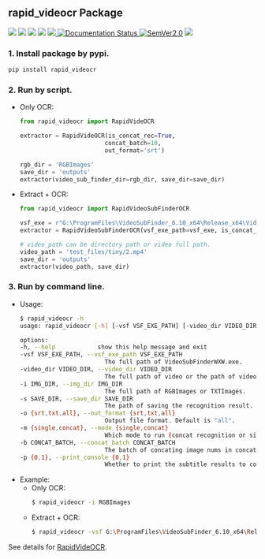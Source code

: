## rapid_videocr Package
<p align="left">
    <a href="https://colab.research.google.com/github/SWHL/RapidVideOCR/blob/75dae6e9804dec6e61bef98334601908dc9ec9fb/assets/RapidVideOCRDemo.ipynb"><img src="https://colab.research.google.com/assets/colab-badge.svg"></a>
    <a href=""><img src="https://img.shields.io/badge/Python->=3.6,<3.12-aff.svg"></a>
    <a href=""><img src="https://img.shields.io/badge/OS-Linux%2C%20Win%2C%20Mac-pink.svg"></a>
    <a href="https://github.com/SWHL/RapidVideOCR/stargazers"><img src="https://img.shields.io/github/stars/SWHL/RapidVideOCR?color=ccf"></a>
    <a href="https://pepy.tech/project/rapid-videocr">
        <img src="https://static.pepy.tech/personalized-badge/rapid-videocr?period=total&units=abbreviation&left_color=grey&right_color=blue&left_text=Downloads">
    </a>
    <a href='https://rapidvideocr.readthedocs.io/en/latest/?badge=latest'>
        <img src='https://readthedocs.org/projects/rapidvideocr/badge/?version=latest' alt='Documentation Status'/>
    </a>
    <a href="https://semver.org/"><img alt="SemVer2.0" src="https://img.shields.io/badge/SemVer-2.0-brightgreen"></a>
    <a href="https://github.com/psf/black"><img src="https://img.shields.io/badge/code%20style-black-000000.svg"></a>
</p>


### 1. Install package by pypi.
```bash
pip install rapid_videocr
```

### 2. Run by script.
- Only OCR:
    ```python
    from rapid_videocr import RapidVideOCR

    extractor = RapidVideOCR(is_concat_rec=True,
                            concat_batch=10,
                            out_format='srt')

    rgb_dir = 'RGBImages'
    save_dir = 'outputs'
    extractor(video_sub_finder_dir=rgb_dir, save_dir=save_dir)
    ```
- Extract + OCR:
    ```python
    from rapid_videocr import RapidVideoSubFinderOCR

    vsf_exe = r"G:\ProgramFiles\VideoSubFinder_6.10_x64\Release_x64\VideoSubFinderWXW.exe"
    extractor = RapidVideoSubFinderOCR(vsf_exe_path=vsf_exe, is_concat_rec=True)

    # video_path can be directory path or video full path.
    video_path = 'test_files/tiny/2.mp4'
    save_dir = 'outputs'
    extractor(video_path, save_dir)
    ```

### 3. Run by command line.
- Usage:
    ```bash
    $ rapid_videocr -h
    usage: rapid_videocr [-h] [-vsf VSF_EXE_PATH] [-video_dir VIDEO_DIR] [-i IMG_DIR] [-s SAVE_DIR] [-o {srt,txt,all}] [-m {single,concat}] [-b CONCAT_BATCH] [-p {0,1}]

    options:
    -h, --help            show this help message and exit
    -vsf VSF_EXE_PATH, --vsf_exe_path VSF_EXE_PATH
                            The full path of VideoSubFinderWXW.exe.
    -video_dir VIDEO_DIR, --video_dir VIDEO_DIR
                            The full path of video or the path of video directory.
    -i IMG_DIR, --img_dir IMG_DIR
                            The full path of RGBImages or TXTImages.
    -s SAVE_DIR, --save_dir SAVE_DIR
                            The path of saving the recognition result. Default is "outputs" under the current directory.
    -o {srt,txt,all}, --out_format {srt,txt,all}
                            Output file format. Default is "all".
    -m {single,concat}, --mode {single,concat}
                            Which mode to run (concat recognition or single recognition). Default is "single".
    -b CONCAT_BATCH, --concat_batch CONCAT_BATCH
                            The batch of concating image nums in concat recognition mode. Default is 10.
    -p {0,1}, --print_console {0,1}
                            Whether to print the subtitle results to console. 1 means to print results to console. Default is 0.
    ```
- Example:
  - Only OCR:
    ```bash
    $ rapid_videocr -i RGBImages
    ```
  - Extract + OCR:
    ```bash
    $ rapid_videocr -vsf G:\ProgramFiles\VideoSubFinder_6.10_x64\Release_x64\VideoSubFinderWXW.exe -video_dir G:\ProgramFiles\RapidVideOCR\test_files\tiny
    ```

See details for [RapidVideOCR](https://github.com/SWHL/RapidVideOCR).